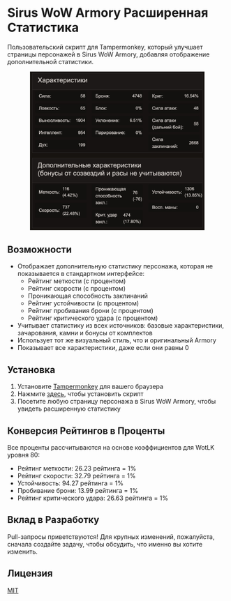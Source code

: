 

# Sirus WoW Armory Расширенная Статистика

Пользовательский скрипт для Tampermonkey, который улучшает страницы персонажей в Sirus WoW Armory, добавляя отображение дополнительной статистики.

<p align="center">
  <img src="https://github.com/TurboKach/wow-sirus-extended-armory/raw/master/screenshots/preview.jpg" width="400">
</p>

## Возможности
- Отображает дополнительную статистику персонажа, которая не показывается в стандартном интерфейсе:
  - Рейтинг меткости (с процентом)
  - Рейтинг скорости (с процентом)
  - Проникающая способность заклинаний
  - Рейтинг устойчивости (с процентом)
  - Рейтинг пробивания брони (с процентом)
  - Рейтинг критического удара (с процентом)
- Учитывает статистику из всех источников: базовые характеристики, зачарования, камни и бонусы от комплектов
- Использует тот же визуальный стиль, что и оригинальный Armory
- Показывает все характеристики, даже если они равны 0

## Установка
1. Установите [Tampermonkey](https://www.tampermonkey.net/) для вашего браузера
2. Нажмите [здесь](https://github.com/TurboKach/wow-sirus-extended-armory/raw/refs/heads/master/sirus-wow-extended-stats.user.js), чтобы установить скрипт
3. Посетите любую страницу персонажа в Sirus WoW Armory, чтобы увидеть расширенную статистику

## Конверсия Рейтингов в Проценты
Все проценты рассчитываются на основе коэффициентов для WotLK уровня 80:
- Рейтинг меткости: 26.23 рейтинга = 1%
- Рейтинг скорости: 32.79 рейтинга = 1%
- Устойчивость: 94.27 рейтинга = 1%
- Пробивание брони: 13.99 рейтинга = 1%
- Рейтинг критического удара: 26.63 рейтинга = 1%

## Вклад в Разработку
Pull-запросы приветствуются! Для крупных изменений, пожалуйста, сначала создайте задачу, чтобы обсудить, что именно вы хотите изменить.

## Лицензия
[MIT](LICENSE)
